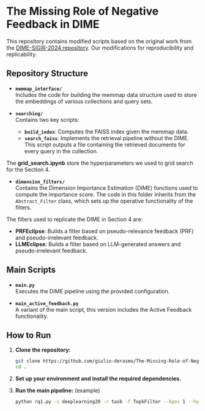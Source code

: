 # The Missing Role of Negative Feedback in DIME

This repository contains modified scripts based on the original work from the [DIME-SIGIR-2024 repository](https://github.com/guglielmof/DIME-SIGIR-2024/tree/main). Our modifications for reproducibility and replicability.

## Repository Structure

- **`memmap_interface/`**  
  Includes the code for building the memmap data structure used to store the embeddings of various collections and query sets.

- **`searching/`**  
  Contains two key scripts:
  - **`build_index`**: Computes the FAISS index given the memmap data.
  - **`search_faiss`**: Implements the retrieval pipeline without the DIME. This script outputs a file containing the retrieved documents for every query in the collection.

The **grid_search.ipynb** store the hyperparameters we used to grid search for the Section 4.

- **`dimension_filters/`**  
  Contains the Dimension Importance Estimation (DIME) functions used to compute the importance score. The code in this folder inherits from the `Abstract_Filter` class, which sets up the operative functionality of the filters.

The filters used to replicate the DIME in Section 4 are:
  - **PRFEclipse**: Builds a filter based on pseudo-relevance feedback (PRF) and pseudo-irrelevant feedback.
  - **LLMEclipse**: Builds a filter based on LLM-generated answers and pseudo-irrelevant feedback.

## Main Scripts

- **`main.py`**  
  Executes the DIME pipeline using the provided configuration.

- **`main_active_feedback.py`**  
  A variant of the main script, this version includes the Active Feedback functionality.

## How to Run

1. **Clone the repository:**
   ```bash
   git clone https://github.com/giulio-derasmo/The-Missing-Role-of-Negative-Feedback-in-DIME.git
   cd .
   ```

2. **Set up your environment and install the required dependencies.**
3. **Run the main pipeline:** (example)
   ```bash
   python rq1.py -c deeplearning20 -r tasb -f TopkFilter --kpos 1 --hyperparams_filename No 
   ```
